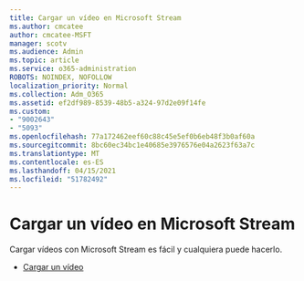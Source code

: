 ```yaml
---
title: Cargar un vídeo en Microsoft Stream
ms.author: cmcatee
author: cmcatee-MSFT
manager: scotv
ms.audience: Admin
ms.topic: article
ms.service: o365-administration
ROBOTS: NOINDEX, NOFOLLOW
localization_priority: Normal
ms.collection: Adm_O365
ms.assetid: ef2df989-8539-48b5-a324-97d2e09f14fe
ms.custom:
- "9002643"
- "5093"
ms.openlocfilehash: 77a172462eef60c88c45e5ef0b6eb48f3b0af60a
ms.sourcegitcommit: 8bc60ec34bc1e40685e3976576e04a2623f63a7c
ms.translationtype: MT
ms.contentlocale: es-ES
ms.lasthandoff: 04/15/2021
ms.locfileid: "51782492"
---
```

# <a name="upload-a-video-to-microsoft-stream"></a>Cargar un vídeo en Microsoft Stream

Cargar vídeos con Microsoft Stream es fácil y cualquiera puede hacerlo.

- [Cargar un vídeo](https://docs.microsoft.com/stream/portal-upload-video)
